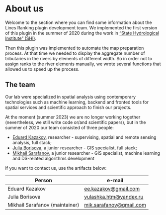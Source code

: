 # About us 

Welcome to the section where you can find some information about the Lines Ranking plugin development team. 
We implemented the first version of this plugin in the summer of 2020 during the work in [“State Hydrological Institute” (SHI)](http://www.hydrology.ru/en). 

Then this plugin was implemented to automate the map preparation process. 
At that time we needed to display the aggregate number of tributaries in the rivers by elements of different width. 
So in order not to assign ranks to the river elements manually, we wrote several functions that allowed us to speed up the process. 

## The team

Our lab were specialized in spatial analysis using contemporary technologies such as 
machine learning, backend and fronted tools for spatial services and scientific 
approach to finish our projects.

At the moment (summer 2023) we are no longer working together (nevertheless, 
we still write code or/and scientific papers), but in the summer of 
2020 our team consisted of three people:

- [Eduard Kazakov](https://github.com/eduard-kazakov), researcher - supervising, spatial and remote sensing analysis, full stack;
- [Julia Borisova](https://github.com/ChrisLisbon), a junior researcher - GIS specialist, full stack;
- [Mikhail Sarafanov](https://github.com/Dreamlone), a junior researcher - GIS specialist, machine learning and DS-related algorithms development

If you want to contact us, use the artifacts below: 

| Person                         |        e-mail           |
|--------------------------------|-------------------------|
| Eduard Kazakov                 | ee.kazakov@gmail.com    |
| Julia Borisova                 | yulashka.htm@yandex.ru  |
| Mikhail Sarafanov (maintainer) | mik.sarafanov@gmail.com |